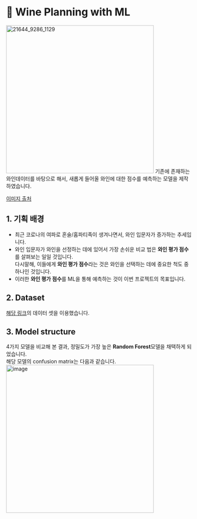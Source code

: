 # 🍷 Wine Planning with ML
<img width="400" alt="21644_9286_1129" src="https://user-images.githubusercontent.com/75603262/133894972-dfdeccd2-bccf-4031-8285-12010c8d56d4.jpeg">
기존에 존재하는 와인데이터를 바탕으로 해서, 새롭게 들어올 와인에 대한 점수를 예측하는 모델을 제작하였습니다.  

[이미지 출처](http://www.travie.com/news/articleView.html?idxno=21644)

## 1. 기획 배경
- 최근 코로나의 여파로 혼술/홈파티족이 생겨나면서, 와인 입문자가 증가하는 추세입니다.
- 와인 입문자가 와인을 선정하는 데에 있어서 가장 손쉬운 비교 법은 **와인 평가 점수**를 살펴보는 일일 것입니다.  
  다시말해, 이들에게 **와인 평가 점수**라는 것은 와인을 선택하는 데에 중요한 척도 중 하나인 것입니다.
- 이러한 **와인 평가 점수**를 ML을 통해 예측하는 것이 이번 프로젝트의 목표입니다.

## 2. Dataset
[해당 링크](https://www.kaggle.com/rajyellow46/wine-quality)의 데이터 셋을 이용했습니다.  

## 3. Model structure
4가지 모델을 비교해 본 결과, 정밀도가 가장 높은 **Random Forest**모델을 채택하게 되었습니다.  
해당 모델의 confusion matrix는 다음과 같습니다.  
<img width="400" alt="image" src="https://user-images.githubusercontent.com/75603262/124703810-ec8b3300-df2d-11eb-8fb6-f74c1a5d650a.png">
